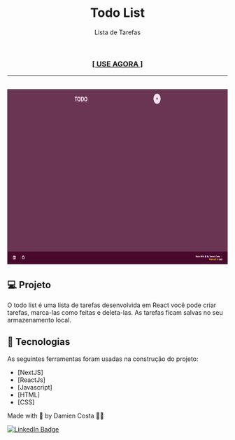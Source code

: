 <h1 align="center">Todo List</h1>

<p align="center">Lista de Tarefas</p><br>
<h3 align="center"><a href="" target="_blank"><strong>[ USE AGORA ]</strong></a></h3>

---

<br>

<div align="center">
  <img alt="todo" title="Todo List" src="./public/assets/todo_list.gif" height="400px"/>
</div>

## 💻 Projeto

O todo list é uma lista de tarefas desenvolvida em React você pode criar tarefas, marca-las como feitas e deleta-las. As tarefas ficam salvas no seu armazenamento local.

## 🚀 Tecnologias

As seguintes ferramentas foram usadas na construção do projeto:

- [NextJS]
- [ReactJs]
- [Javascript]
- [HTML]
- [CSS]

Made with 💟 by Damien Costa ✌🏿

<a href="https://www.linkedin.com/in/damien-costa/" target="_blank">![LinkedIn Badge](https://img.shields.io/badge/-Damien_Costa-blue?style=flat-square&logo=Linkedin&logoColor=white&link=https://www.linkedin.com/in/damien-costa-969953164/)

